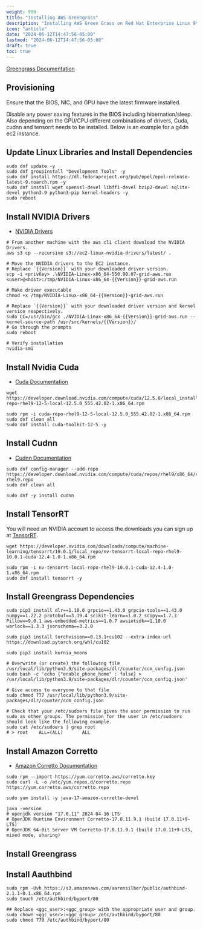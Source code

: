 ```yaml
---
weight: 999
title: "Installing AWS Greengrass"
description: "Installing AWS Green Grass on Red Hat Enterprise Linux 9"
icon: "article"
date: "2024-06-12T14:47:56-05:00"
lastmod: "2024-06-12T14:47:56-05:00"
draft: true
toc: true
---
```


[Greengrass Documentation](https://docs.aws.amazon.com/greengrass/v2/developerguide/what-is-iot-greengrass.html)

## Provisioning

Ensure that the BIOS, NIC, and GPU have the latest firmware installed. 

Disable any power saving features in the BIOS including hibernation/sleep. 
Also depending on the GPU/CPU different combinations of drivers, Cuda, cudnn and tensorrt needs to be installed. Below is an example for a g4dn ec2 instance.

## Update Linux Libraries and Install Dependencies

```shell
sudo dnf update -y
sudo dnf groupinstall "Development Tools" -y 
sudo dnf install https://dl.fedoraproject.org/pub/epel/epel-release-latest-9.noarch.rpm -y
sudo dnf install wget openssl-devel libffi-devel bzip2-devel sqlite-devel python3.9 python3-pip kernel-headers -y
sudo reboot
```

## Install NVIDIA Drivers

* [NVIDIA Drivers](https://www.nvidia.com/en-us/drivers/unix/)

```shell
# From another machine with the aws cli client download the NVIDIA Drivers.
aws s3 cp --recursive s3://ec2-linux-nvidia-drivers/latest/ .

# Move the NVIDIA drivers to the EC2 instance.
# Replace `{{Version}}` with your downloaded driver version.
scp -i <privKey> .\NVIDIA-Linux-x86_64-550.90.07-grid-aws.run <user>@<host>:/tmp/NVIDIA-Linux-x86_64-{{Version}}-grid-aws.run

# Make driver executable
chmod +x /tmp/NVIDIA-Linux-x86_64-{{Version}}-grid-aws.run

# Replace `{{Version}}` with your downloaded driver version and kernel version respectively.
sudo CC=/usr/bin/gcc ./NVIDIA-Linux-x86_64-{{Version}}-grid-aws.run --kernel-source-path /usr/src/kernels/{{Version}}/ 
# Go through the prompts 
sudo reboot
```

```shell
# Verify installation
nvidia-smi
```

## Install Nvidia Cuda 

* [Cuda Documentation](https://docs.nvidia.com/cuda/archive/10.2/cuda-installation-guide-linux/index.html#choose-installation-method)

```shell
wget https://developer.download.nvidia.com/compute/cuda/12.5.0/local_installers/cuda-repo-rhel9-12-5-local-12.5.0_555.42.02-1.x86_64.rpm

sudo rpm -i cuda-repo-rhel9-12-5-local-12.5.0_555.42.02-1.x86_64.rpm
sudo dnf clean all
sudo dnf install cuda-toolkit-12-5 -y
```

## Install Cudnn

* [Cudnn Documentation](https://developer.nvidia.com/cudnn)

```shell
sudo dnf config-manager --add-repo https://developer.download.nvidia.com/compute/cuda/repos/rhel9/x86_64/cuda-rhel9.repo
sudo dnf clean all

sudo dnf -y install cudnn
```

## Install TensorRT

You will need an NVIDIA account to access the downloads you can sign up at [TensorRT](https://developer.nvidia.com/nvidia-tensorrt-download). 

```shell
wget https://developer.nvidia.com/downloads/compute/machine-learning/tensorrt/10.0.1/local_repo/nv-tensorrt-local-repo-rhel9-10.0.1-cuda-12.4-1.0-1.x86_64.rpm

sudo rpm -i nv-tensorrt-local-repo-rhel9-10.0.1-cuda-12.4-1.0-1.x86_64.rpm
sudo dnf install tensorrt -y
```

## Install Greengrass Dependencies

```shell
sudo pip3 install dlr==1.10.0 grpcio==1.43.0 grpcio-tools==1.43.0 numpy==1.22.2 protobuf==3.19.4 scikit-learn==1.0.2 scipy==1.7.3 Pillow==9.0.1 aws-embedded-metrics==1.0.7 awsiotsdk==1.10.0 warlock==1.3.3 jsonschema==3.2.0

sudo pip3 install torchvision==0.13.1+cu102 --extra-index-url https://download.pytorch.org/whl/cu102

sudo pip3 install kornia_moons 

# Overwrite (or create) the following file /usr/local/lib/python3.9/site-packages/dlr/counter/ccm_config.json 
sudo bash -c 'echo {"enable_phone_home" : false} > /usr/local/lib/python3.9/site-packages/dlr/counter/ccm_config.json'

# Give access to everyone to that file 
sudo chmod 777 /usr/local/lib/python3.9/site-packages/dlr/counter/ccm_config.json

# Check that your /etc/sudoers file gives the user permission to run sudo as other groups. The permission for the user in /etc/sudoers should look like the following example.
sudo cat /etc/sudoers | grep root
# > root    ALL=(ALL)       ALL
```

## Install Amazon Corretto

* [Amazon Corretto Documentation](https://docs.aws.amazon.com/corretto/latest/corretto-17-ug/generic-linux-install.html)

```shell
sudo rpm --import https://yum.corretto.aws/corretto.key
sudo curl -L -o /etc/yum.repos.d/corretto.repo https://yum.corretto.aws/corretto.repo

sudo yum install -y java-17-amazon-corretto-devel
```

```shell
java -version
# openjdk version "17.0.11" 2024-04-16 LTS
# OpenJDK Runtime Environment Corretto-17.0.11.9.1 (build 17.0.11+9-LTS)
# OpenJDK 64-Bit Server VM Corretto-17.0.11.9.1 (build 17.0.11+9-LTS, mixed mode, sharing)
```

## Install Greengrass

<!-- FILL THIS IN -->

## Install Aauthbind

```shell
sudo rpm -Uvh https://s3.amazonaws.com/aaronsilber/public/authbind-2.1.1-0.1.x86_64.rpm
sudo touch /etc/authbind/byport/80 

## Replace <ggc_user>:<ggc_group> with the appropriate user and group.
sudo chown <ggc_user>:<ggc_group> /etc/authbind/byport/80 
sudo chmod 770 /etc/authbind/byport/80 
```